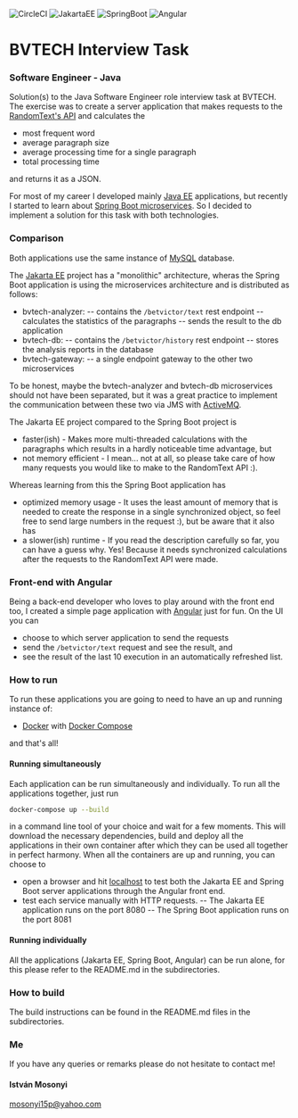 ![CircleCI](https://circleci.com/gh/imosonyi/bvtech.svg?style=shield&circle-token=d8a913b469faff7e6c146acc10eed4cc0839f55b) ![JakartaEE](https://img.shields.io/badge/JakartaEE-8.0.0-orange?logo=java) ![SpringBoot](https://img.shields.io/badge/SpringBoot-2.2.6.RELEASE-green?logo=spring) ![Angular](https://img.shields.io/badge/Angular-8.0.6-red?logo=angular)
# BVTECH Interview Task
### Software Engineer - Java
Solution(s) to the Java Software Engineer role interview task at BVTECH. The exercise was to create a server application that makes requests to the [RandomText's API](http://www.randomtext.me/) and calculates the

 - most frequent word
 - average paragraph size
 - average processing time for a single paragraph
 - total processing time

and returns it as a JSON.

For most of my career I developed mainly [Java EE](https://www.oracle.com/java/technologies/java-ee-glance.html) applications, but recently I started to learn about [Spring Boot microservices](https://spring.io/microservices). So I decided to implement a solution for this task with both technologies.
### Comparison
Both applications use the same instance of [MySQL](https://www.mysql.com/) database.

The [Jakarta EE](https://jakarta.ee/) project has a "monolithic" architecture, wheras the Spring Boot application is using the microservices architecture and is distributed as follows:
 - bvtech-analyzer:
 -- contains the `/betvictor/text` rest endpoint
 -- calculates the statistics of the paragraphs
 -- sends the result to the db application
 - bvtech-db:
 -- contains the `/betvictor/history` rest endpoint
 -- stores the analysis reports in the database
 - bvtech-gateway:
 -- a single endpoint gateway to the other two microservices

To be honest, maybe the bvtech-analyzer and bvtech-db microservices should not have been separated, but it was a great practice to implement the communication between these two via JMS with [ActiveMQ](https://activemq.apache.org/).

The Jakarta EE project compared to the Spring Boot project is
 - faster(ish) - Makes more multi-threaded calculations with the paragraphs which results in a hardly noticeable time advantage, but
 - not memory efficient - I mean... not at all, so please take care of how many requests you would like to make to the RandomText API :).

Whereas learning from this the Spring Boot application has
 - optimized memory usage - It uses the least amount of memory that is needed to create the response in a single synchronized object, so feel free to send large numbers in the request :), but be aware that it also has
 - a slower(ish) runtime - If you read the description carefully so far, you can have a guess why. Yes! Because it needs synchronized calculations after the requests to the RandomText API were made.

### Front-end with Angular
Being a back-end developer who loves to play around with the front end too, I created a simple page application with [Angular](https://angular.io/) just for fun. On the UI you can
 - choose to which server application to send the requests
 - send the `/betvictor/text` request and see the result, and
 - see the result of the last 10 execution in an automatically refreshed list.


### How to run
To run these applications you are going to need to have an up and running instance of:
 - [Docker](https://www.docker.com/products/docker-desktop) with [Docker Compose](https://docs.docker.com/compose/)

and that's all!
#### Running simultaneously
Each application can be run simultaneously and individually. To run all the applications together, just run
```bash
docker-compose up --build
```
in a command line tool of your choice and wait for a few moments. This will download the necessary dependencies, build and deploy all the applications in their own container after which they can be used all together in perfect harmony. When all the containers are up and running, you can choose to
 - open a browser and hit [localhost](http://localhost) to test both the Jakarta EE and Spring Boot server applications through the Angular front end.
 - test each service manually with HTTP requests.
 -- The Jakarta EE application runs on the port 8080
 -- The Spring Boot application runs on the port 8081

#### Running individually
All the applications (Jakarta EE, Spring Boot, Angular) can be run alone, for this please refer to the README.md in the subdirectories.

### How to build
The build instructions can be found in the README.md files in the subdirectories.
### Me
If you have any queries or remarks please do not hesitate to contact me!
#### István Mosonyi
mosonyi15p@yahoo.com
